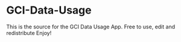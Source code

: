 # GCI-Data-Usage

This is the source for the GCI Data Usage App.  Free to use, edit and redistribute  Enjoy!
